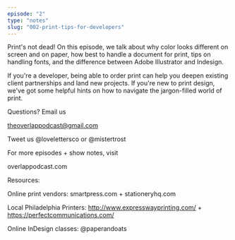 ```yaml
---
episode: "2"
type: "notes"
slug: "002-print-tips-for-developers"
---
```


Print's not dead! On this episode, we talk about why color looks different on screen and on paper, how best to handle a document for print, tips on handling fonts, and the difference between Adobe Illustrator and Indesign.

If you're a developer, being able to order print can help you deepen existing client partnerships and land new projects. If you're new to print design, we've got some helpful hints on how to navigate the jargon-filled world of print.

Questions? Email us

theoverlappodcast@gmail.com

Tweet us @lovelettersco or @mistertrost

For more episodes + show notes, visit

overlappodcast.com

Resources:

Online print vendors: smartpress.com + stationeryhq.com

Local Philadelphia Printers: http://www.expresswayprinting.com/ + https://perfectcommunications.com/

Online InDesign classes: @paperandoats